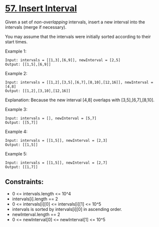 [57. Insert Interval](https://leetcode.com/problems/insert-interval/)
=====================

Given a set of _non-overlapping_ intervals, insert a new interval into
the intervals (merge if necessary).

You may assume that the intervals were initially sorted according
to their start times.

Example 1:
```
Input: intervals = [[1,3],[6,9]], newInterval = [2,5]
Output: [[1,5],[6,9]]
```

Example 2:
```
Input: intervals = [[1,2],[3,5],[6,7],[8,10],[12,16]], newInterval = [4,8]
Output: [[1,2],[3,10],[12,16]]
```

Explanation: Because the new interval [4,8] overlaps with
[3,5],[6,7],[8,10].

Example 3:
```
Input: intervals = [], newInterval = [5,7]
Output: [[5,7]]
```

Example 4:
```
Input: intervals = [[1,5]], newInterval = [2,3]
Output: [[1,5]]
```

Example 5:
```
Input: intervals = [[1,5]], newInterval = [2,7]
Output: [[1,7]]
```

Constraints:
------------
 - 0 <= intervals.length <= 10^4
 - intervals[i].length == 2
 - 0 <= intervals[i][0] <= intervals[i][1] <= 10^5
 - intervals is sorted by intervals[i][0] in ascending order.
 - newInterval.length == 2
 - 0 <= newInterval[0] <= newInterval[1] <= 10^5
